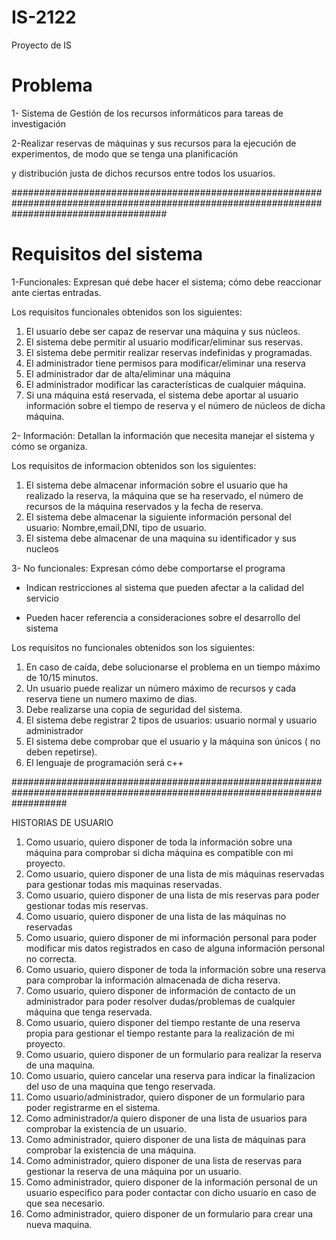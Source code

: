 # IS-2122
Proyecto de IS

# Problema

1- Sistema de Gestión de los recursos informáticos para tareas de investigación

2-Realizar reservas de máquinas y sus recursos para la ejecución de experimentos, de modo que se tenga una planificación

y distribución justa de dichos recursos entre todos los usuarios.

############################################################################################################################################
# Requisitos del sistema

1-Funcionales:  Expresan qué debe hacer el sistema; cómo debe reaccionar ante ciertas entradas.

Los requisitos funcionales obtenidos son los siguientes:

1)  El usuario debe ser capaz de reservar una máquina y sus núcleos.
2)  El sistema debe permitir al usuario modificar/eliminar sus reservas.
3)  El sistema debe permitir realizar reservas indefinidas y programadas.
4)  El administrador tiene permisos para modificar/eliminar una reserva
5)  El administrador dar de alta/eliminar una máquina 
7)  El administrador modificar las características de cualquier máquina.
8)  Si una máquina está reservada, el sistema debe aportar al usuario información sobre el tiempo de reserva y el número de núcleos de dicha máquina.

2- Información: Detallan la información que necesita manejar el sistema y cómo se organiza.

Los requisitos de informacion obtenidos son los siguientes:

1) El sistema debe almacenar información sobre el usuario que ha realizado la reserva, la máquina que se ha reservado, el número de recursos de la máquina reservados y la fecha de reserva.
2)  El sistema debe almacenar la siguiente información personal del usuario: Nombre,email,DNI, tipo de usuario.
3)  El sistema debe almacenar de una maquina su identificador y sus nucleos

3- No funcionales: Expresan cómo debe comportarse el programa

+ Indican restricciones al sistema que pueden afectar a la calidad del servicio

+  Pueden hacer referencia a consideraciones sobre el desarrollo del sistema

Los requisitos no funcionales obtenidos son los siguientes:

1)  En caso de caída, debe solucionarse el problema en un tiempo máximo de 10/15 minutos.
2)  Un usuario puede realizar un número máximo de recursos y cada reserva tiene un numero maximo de dias.
3)  Debe realizarse una copia de seguridad del sistema.
4)  El sistema debe registrar 2 tipos de usuarios: usuario normal y usuario administrador
5)  El sistema debe comprobar que el usuario y la máquina son únicos ( no deben repetirse).
6)  El lenguaje de programación será c++

##########################################################################################################################

HISTORIAS DE USUARIO

1) Como usuario, quiero disponer de toda la información sobre una máquina para comprobar si dicha máquina es compatible con mi proyecto.
2) Como usuario, quiero disponer de una lista de mis máquinas reservadas para gestionar todas mis maquinas reservadas.
3) Como usuario, quiero disponer de una lista de mis reservas para poder gestionar todas mis reservas.
4) Como usuario, quiero disponer de una lista de las máquinas no reservadas
5) Como usuario, quiero disponer de mi información personal para poder modificar mis datos registrados en caso de alguna información personal no correcta.
6) Como usuario, quiero disponer de toda la información sobre una reserva para comprobar la información almacenada de dicha reserva.
7) Como usuario, quiero disponer de información de contacto de un administrador para poder resolver dudas/problemas de cualquier máquina que tenga reservada.
8) Como usuario, quiero disponer del tiempo restante de una reserva propia para gestionar el tiempo restante para la realización de mi proyecto.
9) Como usuario, quiero disponer de un formulario para realizar la reserva de una maquina.
10) Como usuario, quiero cancelar una reserva para indicar la finalizacion del uso de una maquina que tengo reservada.
11) Como usuario/administrador, quiero disponer de un formulario para poder registrarme en el sistema. 
12)  Como administrador/a quiero disponer de una lista de usuarios para comprobar la existencia de un usuario.
13)  Como administrador, quiero disponer de una lista de máquinas para comprobar la existencia de una máquina.
14)  Como administrador, quiero disponer de una lista de reservas para gestionar la reserva de una máquina por un usuario.
15) Como administrador, quiero disponer de la información personal de un usuario especifico para poder contactar con dicho usuario en caso de que sea necesario.
16) Como administrador, quiero disponer de un formulario para crear una nueva maquina.

